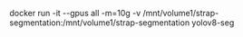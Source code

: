 docker run -it --gpus all -m=10g -v /mnt/volume1/strap-segmentation:/mnt/volume1/strap-segmentation yolov8-seg